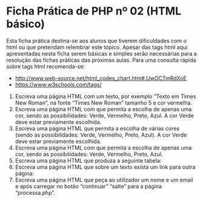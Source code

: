 # Ficha Prática de PHP nº 02 (HTML básico)

Esta ficha prática destina-se aos alunos que tiverem dificuldades com o html ou que pretendam relembrar este tópico. Apesar das tags html aqui apresentadas nesta ficha serem básicas e simples serão necessárias para a 
resolução das fichas práticas das próximas aulas.
Para uma consulta rápida sobre tags html recomenda-se:
  - http://www.web-source.net/html_codes_chart.htm#.UwOCTmRdXoE
  - https://www.w3schools.com/tags/


1. Escreva uma página HTML com um texto, por exemplo “Texto em Times New Roman”, na fonte “Times New Roman” tamanho 5 e cor vermelha.
2. Escreva uma página HTML com que permita a escolha de apenas uma cor, sendo as possibilidades: Verde, Vermelho, Preto, Azul. A cor Verde deve estar previamente escolhida.
3. Escreva uma página HTML que permita a escolha de várias cores (sendo as possibilidades: Verde, Vermelho, Preto, Azul). A cor Verde deve estar previamente escolhida.
4. Escreva uma página HTML com que permita a escolha de apenas uma cor, sendo as possibilidades: Verde, Vermelho, Preto, Azul.
5. Escreva uma página HTML que produza a seguinte tabela:
6. Escreva uma página HTML que sobre um texto exista um link para outra página:
7. Escreva uma página HTML que peça ao utilizador um nome e um email e após carregar no botão “continuar” “salte” para a página “processa.php”.
